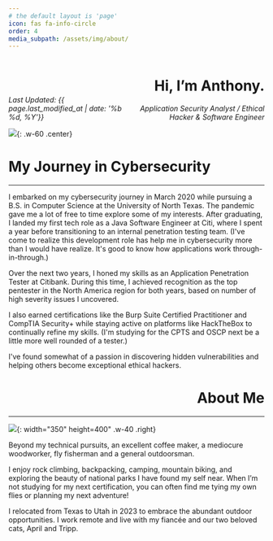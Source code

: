 ```yaml
---
# the default layout is 'page'
icon: fas fa-info-circle
order: 4
media_subpath: /assets/img/about/
---
```


<div style="display: flex; justify-content: space-between;">
  <div style="align-self: flex-end;">
    <i>Last Updated: {{ page.last_modified_at | date: '%b %d, %Y'}}</i>
  </div>
  <div style="text-align: right;">
    <h1>Hi, I’m Anthony.</h1>
    <em>Application Security Analyst / Ethical Hacker & Software Engineer</em>
  </div>
</div>

![](IMG_1604-1-1-scaled.png){: .w-60 .center}

# My Journey in Cybersecurity

----

I embarked on my cybersecurity journey in March 2020 while pursuing a B.S. in Computer Science at the University of North Texas. The pandemic gave me a lot of free to time explore some of my interests. After graduating, I landed my first tech role as a Java Software Engineer at Citi, where I spent a year before transitioning to an internal penetration testing team. (I've come to realize this development role has help me in cybersecurity more than I would have realize. It's good to know how applications work through-in-through.)

Over the next two years, I honed my skills as an Application Penetration Tester at Citibank. During this time, I achieved recognition as the top pentester in the North America region for both years, based on number of high severity issues I uncovered.

I also earned certifications like the Burp Suite Certified Practitioner and CompTIA Security+ while staying active on platforms like HackTheBox to continually refine my skills. (I'm studying for the CPTS and OSCP next be a little more well rounded of a tester.)

I've found somewhat of a passion in discovering hidden vulnerabilities and helping others become exceptional ethical hackers.

<div style="text-align: right;">
  <h1>About Me</h1>
</div>

---

![](IMG_2124.JPG){: width="350" height=400" .w-40 .right}

Beyond my technical pursuits, an excellent coffee maker, a mediocure woodworker, fly fisherman and a general outdoorsman.

I enjoy rock climbing, backpacking, camping, mountain biking, and exploring the beauty of national parks I have found my self near. When I’m not studying for my next certification, you can often find me tying my own flies or planning my next adventure!

I relocated from Texas to Utah in 2023 to embrace the abundant outdoor opportunities. I work remote and live with my fiancée and our two beloved cats, April and Tripp.
